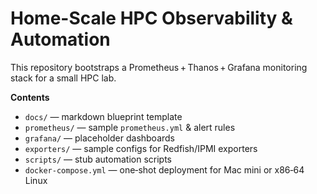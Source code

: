 # Home-Scale HPC Observability & Automation
This repository bootstraps a Prometheus + Thanos + Grafana monitoring stack for a small HPC lab.

**Contents**
* `docs/` — markdown blueprint template
* `prometheus/` — sample `prometheus.yml` & alert rules
* `grafana/` — placeholder dashboards
* `exporters/` — sample configs for Redfish/IPMI exporters
* `scripts/` — stub automation scripts
* `docker-compose.yml` — one‑shot deployment for Mac mini or x86‑64 Linux
